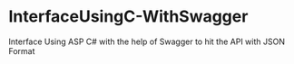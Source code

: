 # InterfaceUsingC-WithSwagger
Interface Using ASP C# with the help of Swagger to hit the API with JSON Format

